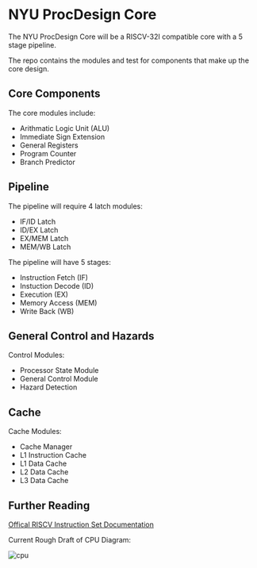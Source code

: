 # NYU ProcDesign Core

The NYU ProcDesign Core will be a RISCV-32I compatible core with a 5 stage pipeline.

The repo contains the modules and test for components that make up the core design.

## Core Components

The core modules include:

- Arithmatic Logic Unit (ALU)
- Immediate Sign Extension
- General Registers
- Program Counter
- Branch Predictor 

## Pipeline

The pipeline will require 4 latch modules:
- IF/ID Latch
- ID/EX Latch
- EX/MEM Latch
- MEM/WB Latch

The pipeline will have 5 stages:
- Instruction Fetch (IF)
- Instuction Decode (ID)
- Execution (EX)
- Memory Access (MEM)
- Write Back (WB)

## General Control and Hazards

Control Modules:
- Processor State Module
- General Control Module
- Hazard Detection

## Cache

Cache Modules:
- Cache Manager
- L1 Instruction Cache
- L1 Data Cache
- L2 Data Cache
- L3 Data Cache

## Further Reading

[Offical RISCV Instruction Set Documentation](/https://riscv.org/wp-content/uploads/2017/05/riscv-spec-v2.2.pdf)


Current Rough Draft of CPU Diagram:

![cpu](https://user-images.githubusercontent.com/114675487/227380040-48d45184-f9f3-4fd0-9ac9-62cbb7ba0a41.png)

